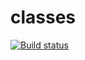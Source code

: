 # classes

[![Build status](https://ci.appveyor.com/api/projects/status/gjhvoe75lgd7x3vv/branch/main?svg=true)](https://ci.appveyor.com/project/borison4ik/ajs-homework-classes/branch/main)
